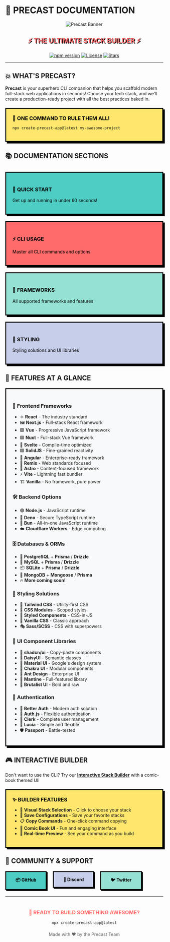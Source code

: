 # 🚀 PRECAST DOCUMENTATION

<div align="center">

![Precast Banner](https://raw.githubusercontent.com/BuunGroupCore/precast-app/main/packages/website/public/precast-banner.png)

<h2 style="color: #FF6B6B; text-shadow: 2px 2px 0px #000;">⚡ THE ULTIMATE STACK BUILDER ⚡</h2>

[![npm version](https://img.shields.io/npm/v/create-precast-app?style=for-the-badge&color=FF6B6B)](https://www.npmjs.com/package/create-precast-app)
[![License](https://img.shields.io/github/license/BuunGroupCore/precast-app?style=for-the-badge&color=4ECDC4)](https://github.com/BuunGroupCore/precast-app/blob/main/LICENSE)
[![Stars](https://img.shields.io/github/stars/BuunGroupCore/precast-app?style=for-the-badge&color=FFE66D)](https://github.com/BuunGroupCore/precast-app)

</div>

---

## 💥 WHAT'S PRECAST?

**Precast** is your superhero CLI companion that helps you scaffold modern full-stack web applications in seconds! Choose your tech stack, and we'll create a production-ready project with all the best practices baked in.

<div style="background: #FFE66D; border: 3px solid #000; padding: 20px; margin: 20px 0; box-shadow: 5px 5px 0px #000;">
  <h3 style="margin: 0; color: #000;">🎯 ONE COMMAND TO RULE THEM ALL!</h3>
  
  ```bash
  npx create-precast-app@latest my-awesome-project
  ```
</div>

## 📚 DOCUMENTATION SECTIONS

<div style="display: grid; grid-template-columns: repeat(auto-fit, minmax(250px, 1fr)); gap: 20px; margin: 30px 0;">
  
  <a href="getting-started/quick-start.md" style="text-decoration: none;">
    <div style="background: #4ECDC4; border: 3px solid #000; padding: 20px; box-shadow: 5px 5px 0px #000; color: #000; transition: transform 0.2s;">
      <h3>🚀 QUICK START</h3>
      <p>Get up and running in under 60 seconds!</p>
    </div>
  </a>
  
  <a href="cli/usage.md" style="text-decoration: none;">
    <div style="background: #FF6B6B; border: 3px solid #000; padding: 20px; box-shadow: 5px 5px 0px #000; color: #000; transition: transform 0.2s;">
      <h3>⚡ CLI USAGE</h3>
      <p>Master all CLI commands and options</p>
    </div>
  </a>
  
  <a href="frameworks/overview.md" style="text-decoration: none;">
    <div style="background: #95E1D3; border: 3px solid #000; padding: 20px; box-shadow: 5px 5px 0px #000; color: #000; transition: transform 0.2s;">
      <h3>🎨 FRAMEWORKS</h3>
      <p>All supported frameworks and features</p>
    </div>
  </a>
  
  <a href="styling/options.md" style="text-decoration: none;">
    <div style="background: #C7CEEA; border: 3px solid #000; padding: 20px; box-shadow: 5px 5px 0px #000; color: #000; transition: transform 0.2s;">
      <h3>💅 STYLING</h3>
      <p>Styling solutions and UI libraries</p>
    </div>
  </a>
  
</div>

## 🎯 FEATURES AT A GLANCE

<div style="background: #F8F9FA; border: 3px solid #000; padding: 20px; margin: 20px 0; box-shadow: 5px 5px 0px #000;">

### 🎨 Frontend Frameworks
- ⚛️ **React** - The industry standard
- 🖼️ **Next.js** - Full-stack React framework
- 🟩 **Vue** - Progressive JavaScript framework
- 🟦 **Nuxt** - Full-stack Vue framework
- 🧡 **Svelte** - Compile-time optimized
- 🟪 **SolidJS** - Fine-grained reactivity
- 🔺 **Angular** - Enterprise-ready framework
- 🎸 **Remix** - Web standards focused
- 🚀 **Astro** - Content-focused framework
- ⚡ **Vite** - Lightning fast bundler
- 🏗️ **Vanilla** - No framework, pure power

### 🛠️ Backend Options
- 🟢 **Node.js** - JavaScript runtime
- 🦕 **Deno** - Secure TypeScript runtime
- 🍞 **Bun** - All-in-one JavaScript runtime
- ☁️ **Cloudflare Workers** - Edge computing

### 🗄️ Databases & ORMs
- 🐘 **PostgreSQL** + **Prisma** / **Drizzle**
- 🐬 **MySQL** + **Prisma** / **Drizzle**
- 📦 **SQLite** + **Prisma** / **Drizzle**
- 🍃 **MongoDB** + **Mongoose** / **Prisma**
- 🔥 **More coming soon!**

### 🎨 Styling Solutions
- 🌊 **Tailwind CSS** - Utility-first CSS
- 🎨 **CSS Modules** - Scoped styles
- 💅 **Styled Components** - CSS-in-JS
- 📝 **Vanilla CSS** - Classic approach
- 🎭 **Sass/SCSS** - CSS with superpowers

### 🧩 UI Component Libraries
- 🎨 **shadcn/ui** - Copy-paste components
- 🌼 **DaisyUI** - Semantic classes
- 🎯 **Material UI** - Google's design system
- 🔷 **Chakra UI** - Modular components
- 🐜 **Ant Design** - Enterprise UI
- 🌊 **Mantine** - Full-featured library
- 🏴 **Brutalist UI** - Bold and raw

### 🔐 Authentication
- 🔑 **Better Auth** - Modern auth solution
- 🔐 **Auth.js** - Flexible authentication
- 🎫 **Clerk** - Complete user management
- 🌟 **Lucia** - Simple and flexible
- 🛡️ **Passport** - Battle-tested

</div>

## 🎮 INTERACTIVE BUILDER

Don't want to use the CLI? Try our **[Interactive Stack Builder](https://precast.dev/builder)** with a comic-book themed UI!

<div style="background: #FFE66D; border: 3px solid #000; padding: 20px; margin: 20px 0; box-shadow: 5px 5px 0px #000;">
  <h3 style="margin: 0 0 10px 0; color: #000;">✨ BUILDER FEATURES</h3>
  
  - 🎯 **Visual Stack Selection** - Click to choose your stack
  - 💾 **Save Configurations** - Save your favorite stacks
  - 📋 **Copy Commands** - One-click command copying
  - 🎨 **Comic Book UI** - Fun and engaging interface
  - 🚀 **Real-time Preview** - See your command as you build
</div>

## 🤝 COMMUNITY & SUPPORT

<div style="display: flex; gap: 20px; flex-wrap: wrap; margin: 20px 0;">
  
  <a href="https://github.com/BuunGroupCore/precast-app" style="text-decoration: none;">
    <div style="background: #4ECDC4; border: 3px solid #000; padding: 15px 30px; box-shadow: 3px 3px 0px #000; color: #000; font-weight: bold;">
      📦 GitHub
    </div>
  </a>
  
  <a href="https://discord.gg/precast" style="text-decoration: none;">
    <div style="background: #C7CEEA; border: 3px solid #000; padding: 15px 30px; box-shadow: 3px 3px 0px #000; color: #000; font-weight: bold;">
      💬 Discord
    </div>
  </a>
  
  <a href="https://twitter.com/precastdev" style="text-decoration: none;">
    <div style="background: #95E1D3; border: 3px solid #000; padding: 15px 30px; box-shadow: 3px 3px 0px #000; color: #000; font-weight: bold;">
      🐦 Twitter
    </div>
  </a>
  
</div>

---

<div align="center" style="margin: 40px 0;">
  <h3 style="color: #FF6B6B;">🎯 READY TO BUILD SOMETHING AWESOME?</h3>
  
  ```bash
  npx create-precast-app@latest
  ```
  
  <p style="margin-top: 20px; color: #666;">
    Made with ❤️ by the Precast Team
  </p>
</div>